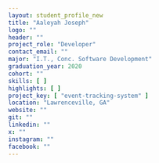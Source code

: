```yaml
---
layout: student_profile_new
title: "Aaleyah Joseph"
logo: ""
header: ""
project_role: "Developer"
contact_email: ""
major: "I.T., Conc. Software Development"
graduation_year: 2020
cohort: ""
skills: [ ]
highlights: [ ]
project_key: [ "event-tracking-system" ]
location: "Lawrenceville, GA"
website: ""
git: ""
linkedin: ""
x: ""
instagram: ""
facebook: ""
---
```


